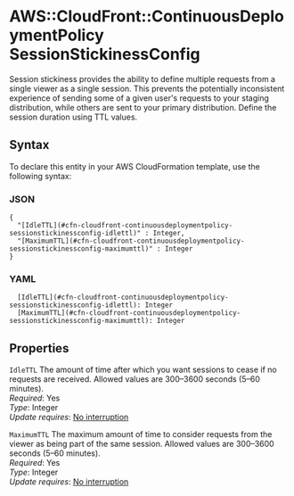 # AWS::CloudFront::ContinuousDeploymentPolicy SessionStickinessConfig<a name="aws-properties-cloudfront-continuousdeploymentpolicy-sessionstickinessconfig"></a>

Session stickiness provides the ability to define multiple requests from a single viewer as a single session\. This prevents the potentially inconsistent experience of sending some of a given user's requests to your staging distribution, while others are sent to your primary distribution\. Define the session duration using TTL values\.

## Syntax<a name="aws-properties-cloudfront-continuousdeploymentpolicy-sessionstickinessconfig-syntax"></a>

To declare this entity in your AWS CloudFormation template, use the following syntax:

### JSON<a name="aws-properties-cloudfront-continuousdeploymentpolicy-sessionstickinessconfig-syntax.json"></a>

```
{
  "[IdleTTL](#cfn-cloudfront-continuousdeploymentpolicy-sessionstickinessconfig-idlettl)" : Integer,
  "[MaximumTTL](#cfn-cloudfront-continuousdeploymentpolicy-sessionstickinessconfig-maximumttl)" : Integer
}
```

### YAML<a name="aws-properties-cloudfront-continuousdeploymentpolicy-sessionstickinessconfig-syntax.yaml"></a>

```
  [IdleTTL](#cfn-cloudfront-continuousdeploymentpolicy-sessionstickinessconfig-idlettl): Integer
  [MaximumTTL](#cfn-cloudfront-continuousdeploymentpolicy-sessionstickinessconfig-maximumttl): Integer
```

## Properties<a name="aws-properties-cloudfront-continuousdeploymentpolicy-sessionstickinessconfig-properties"></a>

`IdleTTL` <a name="cfn-cloudfront-continuousdeploymentpolicy-sessionstickinessconfig-idlettl"></a>
The amount of time after which you want sessions to cease if no requests are received\. Allowed values are 300–3600 seconds \(5–60 minutes\)\.  
_Required_: Yes  
_Type_: Integer  
_Update requires_: [No interruption](https://docs.aws.amazon.com/AWSCloudFormation/latest/UserGuide/using-cfn-updating-stacks-update-behaviors.html#update-no-interrupt)

`MaximumTTL` <a name="cfn-cloudfront-continuousdeploymentpolicy-sessionstickinessconfig-maximumttl"></a>
The maximum amount of time to consider requests from the viewer as being part of the same session\. Allowed values are 300–3600 seconds \(5–60 minutes\)\.  
_Required_: Yes  
_Type_: Integer  
_Update requires_: [No interruption](https://docs.aws.amazon.com/AWSCloudFormation/latest/UserGuide/using-cfn-updating-stacks-update-behaviors.html#update-no-interrupt)
